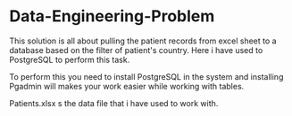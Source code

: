 # Data-Engineering-Problem


This solution is all about pulling the patient records from excel sheet to a database based on the filter of patient's country. Here i have used to PostgreSQL to perform this task. 

To perform this you need to install PostgreSQL in the system and installing Pgadmin will makes your work easier while working with tables.  

Patients.xlsx s the data file that i have used to work with.
